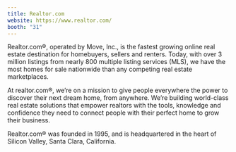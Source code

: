 ```yaml
---
title: Realtor.com
website: https://www.realtor.com/
booth: "31"
---
```


Realtor.com®, operated by Move, Inc., is the fastest growing online real estate destination for homebuyers, sellers and renters. Today, with over 3 million listings from nearly 800 multiple listing services (MLS), we have the most homes for sale nationwide than any competing real estate marketplaces.

At realtor.com®, we’re on a mission to give people everywhere the power to discover their next dream home, from anywhere. We’re building world-class real estate solutions that empower realtors with the tools, knowledge and confidence they need to connect people with their perfect home to grow their business.

Realtor.com® was founded in 1995, and is headquartered in the heart of Silicon Valley, Santa Clara, California.

